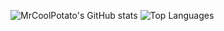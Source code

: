 ![MrCoolPotato's GitHub stats](https://github-readme-stats.vercel.app/api?username=MrCoolPotato&show_icons=true&theme=radical) ![Top Languages](https://github-readme-stats.vercel.app/api/top-langs/?username=MrCoolPotato&layout=compact&theme=radical)
